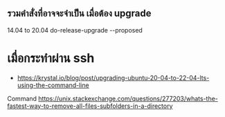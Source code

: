 

## รวมคำสั่งที่อาจจะจำเป็น เมื่อต้อง upgrade
 14.04 to 20.04 do-release-upgrade --proposed

# เมื่อกระทำผ่าน ssh
* https://krystal.io/blog/post/upgrading-ubuntu-20-04-to-22-04-lts-using-the-command-line

Command
https://unix.stackexchange.com/questions/277203/whats-the-fastest-way-to-remove-all-files-subfolders-in-a-directory
